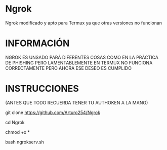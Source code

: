 # Ngrok
Ngrok modificado y apto para Termux ya que otras versiones no funcionan
# INFORMACIÓN
NGROK ES UNSADO PARÁ DIFERENTES COSAS
COMO EN LA PRÁCTICA DE PHISHING
PERO LAMENTABLEMENTE EN TERMUX NO FUNCIONA CORRECTAMENTE
PERO AHORA ESE DESEO ES CUMPLIDO

# INSTRUCCIONES
(ANTES QUE TODO RECUERDA TENER TU AUTHOKEN A LA MANO) 

git clone https://github.com/Arturo254/Ngrok

cd Ngrok

chmod +x *

bash ngrokserv.sh 

